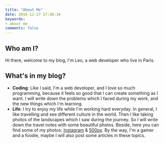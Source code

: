```yaml
---
title: "About Me"
date: 2016-11-27 17:46:34
keywords:
- about me
comments: false
---
```


<ul id="languageSwitch" data-selected="en" data-languages="cn,en,fr" data-url_cn="/about-cn" data-url_en="/about-en" data-url_fr="/about-fr"></ul>

## Who am I?

Hi there, welcome to my blog, I'm Leo, a web developer who live in Paris.

<!-- more -->

## What's in my blog?

- **Coding**: Like I said, I'm a web developer, and I love so much programming, because it feels so good that I can create something as I want. I will write down the problems which I faced during my work, and the new things which I'm learning.
- **Life**: I try to enjoy my life while I'm working hard everyday. In general, I like travelling and see different culture in the world. Then I like taking photos of the landscapes which I saw during the journey. So I will write down the travel notes with some beautiful photos. Beside, here you can find some of my photos: [Instagram](https://instagram.com/leo_li/) & [500px](https://500px.com/XiaojieLI). By the way, I'm a gamer and a foodie, maybe I will also post some articles in these topics.


